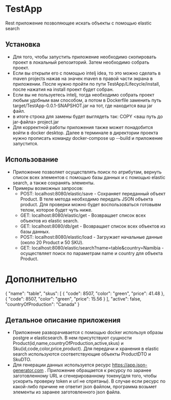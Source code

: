 # TestApp
Rest приложение позволяющее искать объекты с помощью elastic search
## Установка
 - Для того, чтобы запустить приложение необходимо скопировать проект в локальный репозиторий. Затем необходимо собрать проект.
 - Если вы открыли его с помощью intelj idea, то это можно сделать в maven projects нажав на значек maven в правой части экрана в приложении. После нужно пройти по пути TestApp/Lifecycle/install, после нажатия на install проект будет собран.
 - Если вы не пользуетесь intelj, тогда необходимо собрать проект любым удобным вам способом, а потом в Dockerfile заменить путь target/TestApp-0.0.1-SNAPSHOT.jar на тот, где находится ваш jar файл.
 - в итоге строка для замены будет выглядеть так: COPY <ваш путь до jar-файла> project.jar
 - Для корректной работы приложения также может понадобится войти в docker desktop. Далее в терминале в директории проекта нужно прописать команду docker-compose up --build и приложение запустится.

## Использование
 - Приложение позволяет осуществлять поиск по атрибутам, вернуть список всех элементов с помощью базы данных и с помощью elastic search, а также сохранять элементы.
 - Примеры возможных запросов:
   - POST: localhost:8080/elastic/save  -  Сохраняет переданный объект Product. В теле метода необходимо передать JSON объекта product. Для проверки можно будет воспользоваться готовывм телом, которое будет чуть ниже.
   - GET: localhost:8080/elastic/get - Возвращает список всех объектов из elastic search.
   - GET: localhost:8080/db/get - Возвращает список всех объектов из базы данных.
   - POST: localhost:8080/elastic/load - Загружает начальные данные (около 20 Product и 50 SKU).
   - GET: localhost:8080/elastic/search?name=table&country=Namibia - осуществляет поиск по параметрам name и country для объекта Product.
# Дополнительно    
{
    "name": "table",
    "skus": [
      {
        "code": 8507,
        "color": "green",
        "price": 41.48
      },
      {
        "code": 8507,
        "color": "green",
        "price": 15.56
      }
    ],
    "active": false,
    "countryOfProduction": "Canada"
}
## Детальное описание приложения
  - Приложение разворачивается с помощью docker используя образы postgre и elasticsearch. В нем присутствуют сущности Product(id,name,countryOfProduction,active,skus) и Sku(id,code,color,price,product). Для передачи и хранения в elastic search используются соответствующие объекты ProductDTO и SkuDTO. 
  - Для генерации данных используется ресурс https://app.json-generator.com . Приложение обращается к ресурсу по заранее заготовленному URL и сгенерированному токену(для того, чтобы ускорить проверку token и url не спрятаны). В случае если ресурс по какой-либо причине не ответит json файлом, программа возьмет элементы из заранее заготовленного json файла.
